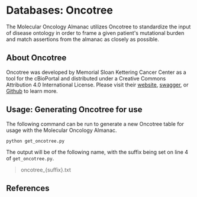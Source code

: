 # Databases: Oncotree
The Molecular Oncology Almanac utilizes Oncotree to standardize the input of disease ontology in order to frame a given patient's mutational burden and match assertions from the almanac as closely as possible. 

## About Oncotree
Oncotree was developed by Memorial Sloan Kettering Cancer Center as a tool for the cBioPortal and distributed under a Creative Commons Attribution 4.0 International License. Please visit their [website][1], [swagger][2], or [Github][3] to learn more.

## Usage: Generating Oncotree for use
The following command can be run to generate a new Oncotree table for usage with the Molecular Oncology Almanac. 

`python get_oncotree.py`

The output will be of the following name, with the suffix being set on line 4 of `get_oncotree.py`.
> oncotree\_{suffix}.txt

## References
[1]: http://oncotree.mskcc.org/oncotree/#/home "Oncotree"
[2]: http://oncotree.mskcc.org/oncotree/swagger-ui.html "Oncotree Swagger (API)"
[3]: https://github.com/cBioPortal/oncotree "Oncotree Github"
